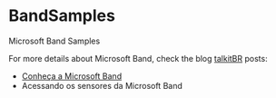 # BandSamples
Microsoft Band Samples

For more details about Microsoft Band, check the blog [talkitBR](http://www.talkitbr.com) posts:

- [Conheça a Microsoft Band](http://talkitbr.com/2015/06/25/conheca-a-microsoft-band/)
- Acessando os sensores da Microsoft Band
